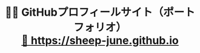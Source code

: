 <h1 align="center">
  🧑‍💻 GitHubプロフィールサイト（ポートフォリオ）<br>
  <a href="https://sheep-june.github.io" target="_blank">
    🔗 https://sheep-june.github.io
  </a>
</h1>
